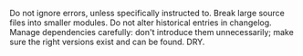 Do not ignore errors, unless specifically instructed to.
Break large source files into smaller modules.
Do not alter historical entries in changelog.
Manage dependencies carefully: don't introduce them unnecessarily; make sure the right versions exist and can be found.
DRY.
